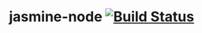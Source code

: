 # jasmine-node [![Build Status](https://travis-ci.org/lucas-martins/jasmine-node.svg?branch=master)](https://travis-ci.org/lucas-martins/jasmine-node)
